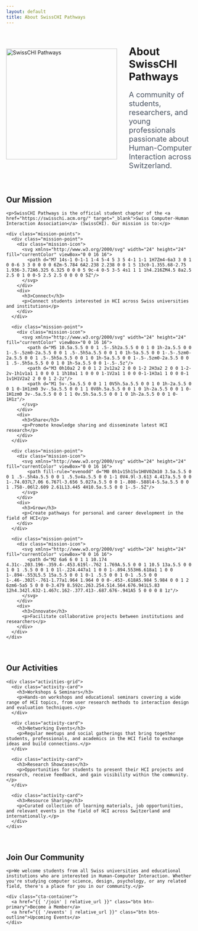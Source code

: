 ```yaml
---
layout: default
title: About SwissCHI Pathways
---
```


<div class="container">
  <div class="about-header">
    <div class="about-logo">
      <img src="{{ '/assets/images/PathwaysLogo_CompleteLogo_BlackPurple.svg' | relative_url }}" alt="SwissCHI Pathways" width="300">
    </div>
    <div class="about-intro">
      <h1>About SwissCHI Pathways</h1>
      <p class="lead">A community of students, researchers, and young professionals passionate about Human-Computer Interaction across Switzerland.</p>
    </div>
  </div>
  
  <div class="about-section">
    <h2>Our Mission</h2>
    
    <p>SwissCHI Pathways is the official student chapter of the <a href="https://swisschi.acm.org/" target="_blank">Swiss Computer-Human Interaction Association</a> (SwissCHI). Our mission is to:</p>
    
    <div class="mission-points">
      <div class="mission-point">
        <div class="mission-icon">
          <svg xmlns="http://www.w3.org/2000/svg" width="24" height="24" fill="currentColor" viewBox="0 0 16 16">
            <path d="M7 14s-1 0-1-1 1-4 5-4 5 3 5 4-1 1-1 1H7Zm4-6a3 3 0 1 0 0-6 3 3 0 0 0 0 6Zm-5.784 6A2.238 2.238 0 0 1 5 13c0-1.355.68-2.75 1.936-3.72A6.325 6.325 0 0 0 5 9c-4 0-5 3-5 4s1 1 1 1h4.216ZM4.5 8a2.5 2.5 0 1 0 0-5 2.5 2.5 0 0 0 0 5Z"/>
          </svg>
        </div>
        <div>
          <h3>Connect</h3>
          <p>Connect students interested in HCI across Swiss universities and institutions</p>
        </div>
      </div>
      
      <div class="mission-point">
        <div class="mission-icon">
          <svg xmlns="http://www.w3.org/2000/svg" width="24" height="24" fill="currentColor" viewBox="0 0 16 16">
            <path d="M5 10.5a.5.5 0 0 1 .5-.5h2a.5.5 0 0 1 0 1h-2a.5.5 0 0 1-.5-.5zm0-2a.5.5 0 0 1 .5-.5h5a.5.5 0 0 1 0 1h-5a.5.5 0 0 1-.5-.5zm0-2a.5.5 0 0 1 .5-.5h5a.5.5 0 0 1 0 1h-5a.5.5 0 0 1-.5-.5zm0-2a.5.5 0 0 1 .5-.5h5a.5.5 0 0 1 0 1h-5a.5.5 0 0 1-.5-.5z"/>
            <path d="M3 0h10a2 2 0 0 1 2 2v12a2 2 0 0 1-2 2H3a2 2 0 0 1-2-2v-1h1v1a1 1 0 0 0 1 1h10a1 1 0 0 0 1-1V2a1 1 0 0 0-1-1H3a1 1 0 0 0-1 1v1H1V2a2 2 0 0 1 2-2z"/>
            <path d="M1 5v-.5a.5.5 0 0 1 1 0V5h.5a.5.5 0 0 1 0 1h-2a.5.5 0 0 1 0-1H1zm0 3v-.5a.5.5 0 0 1 1 0V8h.5a.5.5 0 0 1 0 1h-2a.5.5 0 0 1 0-1H1zm0 3v-.5a.5.5 0 0 1 1 0v.5h.5a.5.5 0 0 1 0 1h-2a.5.5 0 0 1 0-1H1z"/>
          </svg>
        </div>
        <div>
          <h3>Share</h3>
          <p>Promote knowledge sharing and disseminate latest HCI research</p>
        </div>
      </div>
      
      <div class="mission-point">
        <div class="mission-icon">
          <svg xmlns="http://www.w3.org/2000/svg" width="24" height="24" fill="currentColor" viewBox="0 0 16 16">
            <path fill-rule="evenodd" d="M0 0h1v15h15v1H0V0Zm10 3.5a.5.5 0 0 1 .5-.5h4a.5.5 0 0 1 .5.5v4a.5.5 0 0 1-1 0V4.9l-3.613 4.417a.5.5 0 0 1-.74.037L7.06 6.767l-3.656 5.027a.5.5 0 0 1-.808-.588l4-5.5a.5.5 0 0 1 .758-.06l2.609 2.61L13.445 4H10.5a.5.5 0 0 1-.5-.5Z"/>
          </svg>
        </div>
        <div>
          <h3>Grow</h3>
          <p>Create pathways for personal and career development in the field of HCI</p>
        </div>
      </div>
      
      <div class="mission-point">
        <div class="mission-icon">
          <svg xmlns="http://www.w3.org/2000/svg" width="24" height="24" fill="currentColor" viewBox="0 0 16 16">
            <path d="M2 6a6 6 0 1 1 10.174 4.31c-.203.196-.359.4-.453.619l-.762 1.769A.5.5 0 0 1 10.5 13a.5.5 0 0 1 0 1 .5.5 0 0 1 0 1l-.224.447a1 1 0 0 1-.894.553H6.618a1 1 0 0 1-.894-.553L5.5 15a.5.5 0 0 1 0-1 .5.5 0 0 1 0-1 .5.5 0 0 1-.46-.302l-.761-1.77a1.964 1.964 0 0 0-.453-.618A5.984 5.984 0 0 1 2 6zm6-5a5 5 0 0 0-3.479 8.592c.263.254.514.564.676.941L5.83 12h4.342l.632-1.467c.162-.377.413-.687.676-.941A5 5 0 0 0 8 1z"/>
          </svg>
        </div>
        <div>
          <h3>Innovate</h3>
          <p>Facilitate collaborative projects between institutions and researchers</p>
        </div>
      </div>
    </div>
  </div>
  
  <div class="about-section">
    <h2>Our Activities</h2>
    
    <div class="activities-grid">
      <div class="activity-card">
        <h3>Workshops & Seminars</h3>
        <p>Hands-on workshops and educational seminars covering a wide range of HCI topics, from user research methods to interaction design and evaluation techniques.</p>
      </div>
      
      <div class="activity-card">
        <h3>Networking Events</h3>
        <p>Regular meetups and social gatherings that bring together students, professionals, and academics in the HCI field to exchange ideas and build connections.</p>
      </div>
      
      <div class="activity-card">
        <h3>Research Showcases</h3>
        <p>Opportunities for students to present their HCI projects and research, receive feedback, and gain visibility within the community.</p>
      </div>
      
      <div class="activity-card">
        <h3>Resource Sharing</h3>
        <p>Curated collection of learning materials, job opportunities, and relevant events in the field of HCI across Switzerland and internationally.</p>
      </div>
    </div>
  </div>
  
  <div class="about-section">
    <h2>Join Our Community</h2>
    
    <p>We welcome students from all Swiss universities and educational institutions who are interested in Human-Computer Interaction. Whether you're studying computer science, design, psychology, or any related field, there's a place for you in our community.</p>
    
    <div class="cta-container">
      <a href="{{ '/join' | relative_url }}" class="btn btn-primary">Become a Member</a>
      <a href="{{ '/events' | relative_url }}" class="btn btn-outline">Upcoming Events</a>
    </div>
  </div>
</div>

<style>
  .about-header {
    display: flex;
    align-items: center;
    margin-bottom: 3rem;
    gap: 2rem;
  }
  
  .about-logo {
    flex-shrink: 0;
  }
  
  .about-intro {
    flex: 1;
  }
  
  .about-intro h1:after {
    margin-top: 0.75rem;
  }
  
  .lead {
    font-size: 1.25rem;
    color: #4b5563;
  }
  
  .about-section {
    margin-bottom: 4rem;
  }
  
  .mission-points {
    display: grid;
    grid-template-columns: repeat(auto-fit, minmax(300px, 1fr));
    gap: 2rem;
    margin-top: 2rem;
  }
  
  .mission-point {
    display: flex;
    gap: 1rem;
    align-items: flex-start;
  }
  
  .mission-icon {
    color: #3C2FB3;
    background-color: rgba(60, 47, 179, 0.1);
    padding: 0.75rem;
    border-radius: 50%;
    display: flex;
    align-items: center;
    justify-content: center;
  }
  
  .mission-point h3 {
    margin-bottom: 0.5rem;
    color: #3C2FB3;
  }
  
  .activities-grid {
    display: grid;
    grid-template-columns: repeat(auto-fit, minmax(250px, 1fr));
    gap: 1.5rem;
    margin-top: 2rem;
  }
  
  .activity-card {
    background-color: #f9fafb;
    border-radius: 12px;
    padding: 1.5rem;
    box-shadow: 0 2px 4px rgba(0, 0, 0, 0.05);
    border-top: 3px solid #3C2FB3;
  }
  
  .activity-card h3 {
    margin-bottom: 0.75rem;
    color: #3C2FB3;
  }
  
  .cta-container {
    display: flex;
    gap: 1rem;
    margin-top: 2rem;
    flex-wrap: wrap;
  }
  
  @media (max-width: 768px) {
    .about-header {
      flex-direction: column;
      text-align: center;
    }
    
    .about-intro h1:after {
      margin: 0.75rem auto 0;
    }
    
    .mission-point {
      flex-direction: column;
      text-align: center;
      align-items: center;
    }
    
    .cta-container {
      justify-content: center;
    }
  }
</style>